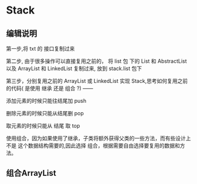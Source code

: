 # Stack

## 编辑说明
第一步,将 txt 的 接口复制过来

第二步, 由于很多操作可以直接复用之前的，
将 list 包 下的 List 和 AbstractList 以及  ArrayList 和 LinkedList 复制过来, 放到 stack.list 包下

第三步，分别复用之前的 ArrayList  或 LinkedList 实现 Stack,思考如何复用之前的代码( 是使用 继承 还是 组合 ?)
——

添加元素的时候只能往结尾加 push

删除元素的时候只能从结尾删 pop

取元素的时候只能从 结尾 取 top

使用组合，因为如果使用了继承，子类将额外获得父类的一些方法，而有些设计上不是 这个数据结构需要的,因此选择
组合，根据需要自由选择要复用的数据和方法。

## 组合ArrayList 


